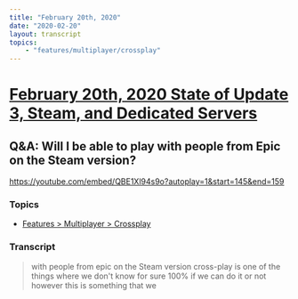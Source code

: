```yaml
---
title: "February 20th, 2020"
date: "2020-02-20"
layout: transcript
topics: 
    - "features/multiplayer/crossplay"
---
```

# [February 20th, 2020 State of Update 3, Steam, and Dedicated Servers](../2020-02-20.md)
## Q&A: Will I be able to play with people from Epic on the Steam version?
https://youtube.com/embed/QBE1Xl94s9o?autoplay=1&start=145&end=159
### Topics
* [Features > Multiplayer > Crossplay](../topics/features/multiplayer/crossplay.md)

### Transcript

> with people from epic on the Steam
> version cross-play is one of the things
> where we don't know for sure 100% if we
> can do it or not
> however this is something that we
